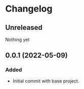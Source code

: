 # Changelog

## Unreleased

Nothing yet

## 0.0.1 (2022-05-09)

### Added

- Initial commit with base project.
